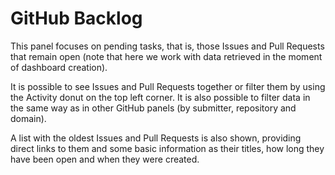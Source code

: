 # GitHub Backlog

This panel focuses on pending tasks, that is, those Issues and Pull Requests
that remain open (note that here we work with data retrieved in the moment of
dashboard creation).

It is possible to see Issues and Pull Requests together or filter them by using
the Activity donut on the top left corner. It is also possible to filter data
in the same way as in other GitHub panels (by submitter, repository and domain).

A list with the oldest Issues and Pull Requests is also shown, providing direct
links to them and some basic information as their titles, how long they have
been open and when they were created.
